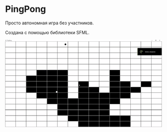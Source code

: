# PingPong

Просто автономная игра без участников.

Создана с помощью библиотеки SFML.

![Bouncing Balls](https://github.com/xprvtt/PingPong/blob/main/Assets/PingPongAnimation.gif)
